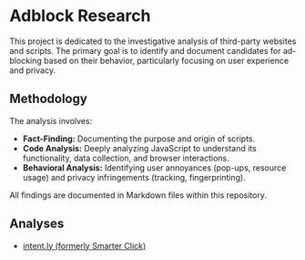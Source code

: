 # Adblock Research

This project is dedicated to the investigative analysis of third-party websites and scripts. The primary goal is to identify and document candidates for ad-blocking based on their behavior, particularly focusing on user experience and privacy.

## Methodology

The analysis involves:
-   **Fact-Finding:** Documenting the purpose and origin of scripts.
-   **Code Analysis:** Deeply analyzing JavaScript to understand its functionality, data collection, and browser interactions.
-   **Behavioral Analysis:** Identifying user annoyances (pop-ups, resource usage) and privacy infringements (tracking, fingerprinting).

All findings are documented in Markdown files within this repository.

## Analyses

- [intent.ly (formerly Smarter Click)](./intent.ly/README.md)
